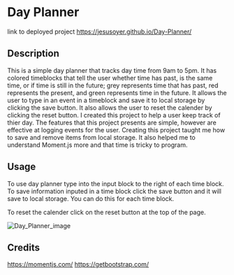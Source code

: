 
# Day Planner
link to deployed project https://jesusoyer.github.io/Day-Planner/
## Description
This is a simple day planner that tracks day time from 9am to 5pm. It has colored timeblocks that tell the user whether time has past, is the same time, or 
if time is still in the future; grey represents time that has past, red represents the present, and green represents time in the future. It allows the user
to type in an event in a timeblock and save it to local storage by clicking the save button. It also allows the user to reset the calender by clicking the
reset button.
I created this project to help a user keep track of thier day. The features that this project presents are simple, however are effective at logging events
for the user.
Creating this project taught me how to save and remove items from local storage. It also helped me to understand Moment.js more and that time is tricky to
program.


## Usage

To use day planner type into the input block to the right of each time block. To save information inputed in a time block click the save button and it will
save to local storage. You can do this for each time block.

To reset the calender click on the reset button at the top of the page.



![Day_Planner_image](https://user-images.githubusercontent.com/88277371/163588522-b974f828-3485-43a5-bd74-4f4ad21c35cc.png)





## Credits
https://momentjs.com/
https://getbootstrap.com/

